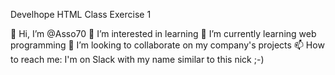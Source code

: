 Develhope HTML Class Exercise 1

👋 Hi, I’m @Asso70
👀 I’m interested in learning
🌱 I’m currently learning web programming
💞️ I’m looking to collaborate on my company's projects
📫 How to reach me: I'm on Slack with my name similar to this nick ;-)
